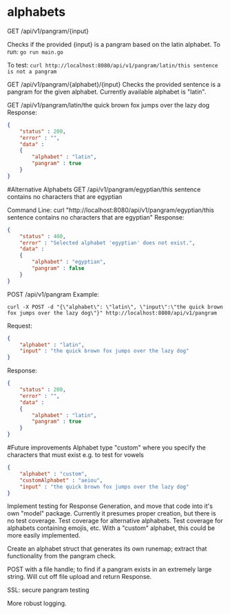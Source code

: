 # alphabets

GET /api/v1/pangram/{input}

Checks if the provided {input} is a pangram based on the latin alphabet.
To run: ```go run main.go```

To test:  ```curl http://localhost:8080/api/v1/pangram/latin/this sentence is not a pangram```


GET /api/v1/pangram/{alphabet}/{input}
Checks the provided sentence is a pangram for the given alphabet. Currently available alphabet is "latin".

GET /api/v1/pangram/latin/the quick brown fox jumps over the lazy dog
Response:
```json
{
	"status" : 200,
	"error" : "",
	"data" :
	{
		"alphabet" : "latin",
		"pangram" : true
	}
}
```

#Alternative Alphabets
GET /api/v1/pangram/egyptian/this sentence contains no characters that are egyptian

Command Line: curl "http://localhost:8080/api/v1/pangram/egyptian/this sentence contains no characters that are egyptian"
Response:
```json
{
	"status" : 400,
	"error" : "Selected alphabet 'egyptian' does not exist.",
	"data" :
	{
		"alphabet" : "egyptian",
		"pangram" : false
	}
}
```


POST /api/v1/pangram
Example:
```shell
curl -X POST -d "{\"alphabet\": \"latin\", \"input\":\"the quick brown fox jumps over the lazy dog\"}" http://localhost:8080/api/v1/pangram
```

Request:
```json
{
	"alphabet" : "latin",
	"input" : "the quick brown fox jumps over the lazy dog"
}
```

Response:
```json
{
	"status" : 200,
	"error" : "",
	"data" :
	{
		"alphabet" : "latin",
		"pangram" : true
	}
}
```

#Future improvements
Alphabet type "custom" where you specify the characters that must exist e.g. to test for vowels
```json
{
	"alphabet" : "custom",
	"customAlphabet" : "aeiou",
	"input" : "the quick brown fox jumps over the lazy dog"
}
```

Implement testing for Response Generation, and move that code into it's own "model" package. Currently it presumes proper creation, but there is no test coverage.
Test coverage for alternative alphabets.
Test coverage for alphabets containing emojis, etc.
With a "custom" alphabet, this could be more easily implemented.

Create an alphabet struct that generates its own runemap; extract that functionality from the pangram check.

POST with a file handle; to find if a pangram exists in an extremely large string. Will cut off file upload and return Response.

SSL: secure pangram testing

More robust logging.
